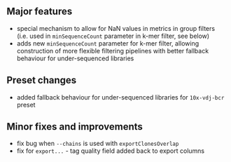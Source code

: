 ## Major features

- special mechanism to allow for NaN values in metrics in group filters (i.e. used in `minSequenceCount` parameter in k-mer filter, see below)
- adds new `minSequenceCount` parameter for k-mer filter, allowing construction of more flexible filtering pipelines with better fallback behaviour for under-sequenced libraries

## Preset changes

- added fallback behaviour for under-sequenced libraries for `10x-vdj-bcr` preset

## Minor fixes and improvements

- fix bug when `--chains` is used with `exportClonesOverlap` 
- fix for `export...` - tag quality field added back to export columns
